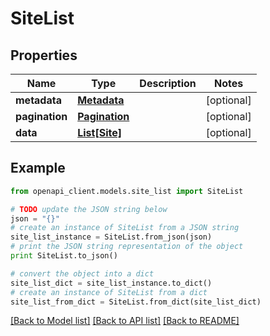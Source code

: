 # SiteList


## Properties
Name | Type | Description | Notes
------------ | ------------- | ------------- | -------------
**metadata** | [**Metadata**](Metadata.md) |  | [optional] 
**pagination** | [**Pagination**](Pagination.md) |  | [optional] 
**data** | [**List[Site]**](Site.md) |  | [optional] 

## Example

```python
from openapi_client.models.site_list import SiteList

# TODO update the JSON string below
json = "{}"
# create an instance of SiteList from a JSON string
site_list_instance = SiteList.from_json(json)
# print the JSON string representation of the object
print SiteList.to_json()

# convert the object into a dict
site_list_dict = site_list_instance.to_dict()
# create an instance of SiteList from a dict
site_list_from_dict = SiteList.from_dict(site_list_dict)
```
[[Back to Model list]](../README.md#documentation-for-models) [[Back to API list]](../README.md#documentation-for-api-endpoints) [[Back to README]](../README.md)


